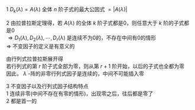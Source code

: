 1  $D_k(\lambda)=A(\lambda)$ 全体 $n$ 阶子式的最大公因式 $=|A(\lambda)|$  
  
2 由拉普拉斯定理得，若 $A(\lambda)$ 的全体 $k$ 阶子式都是0，则任意大于 $k$ 阶的子式都是0  
$\Rightarrow D_1(\lambda),D_2(\lambda),\cdots,  
D_r(\lambda)$ 是连续不为0的，不存在中间有0的情形  
$\Rightarrow$ 不变因子的定义是有意义的  
  
由行列式拉普拉斯展开得  
若行列式的第 $r$ 阶子式全部为零，则从第 $r+1$ 阶开始，以后的子式也全都为零  
因此， $\lambda$ -阵的非零行列式因子是连续的，中间不可能插入零  
  
3 不变因子以及行列式因子结构特点  
1 连续非零(中间不存在有零的情形)，出现零之后，往后都是零了  
2 都是首一的  
